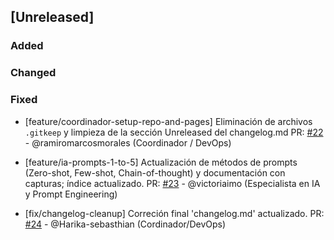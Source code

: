 ## [Unreleased]

### Added

### Changed

### Fixed
- [feature/coordinador-setup-repo-and-pages] Eliminación de archivos `.gitkeep` y limpieza de la sección Unreleased del changelog.md PR: [#22](https://github.com/ramiromarcosmorales/emiti-web/pull/22) - @ramiromarcosmorales (Coordinador / DevOps)

- [feature/ia-prompts-1-to-5] Actualización de métodos de prompts (Zero-shot, Few-shot, Chain-of-thought) y documentación con capturas; índice actualizado. PR: [#23](https://github.com/ramiromarcosmorales/emiti-web/pull/23) - @victoriaimo (Especialista en IA y Prompt Engineering)

- [fix/changelog-cleanup] Correción final 'changelog.md' actualizado. PR: [#24](https://github.com/ramiromarcosmorales/emiti-web/pull/24) - @Harika-sebasthian (Cordinador/DevOps)